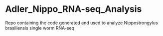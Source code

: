 # Adler_Nippo_RNA-seq_Analysis
Repo containing the code generated and used to analyze Nippostrongylus brasiliensis single worm RNA-seq

